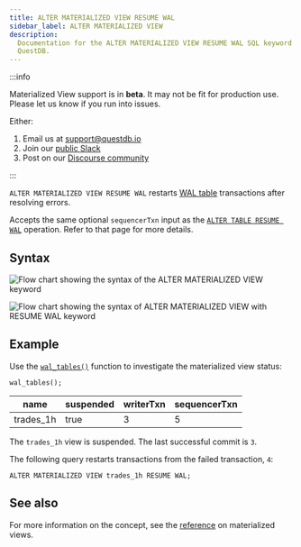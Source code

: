 ```yaml
---
title: ALTER MATERIALIZED VIEW RESUME WAL
sidebar_label: ALTER MATERIALIZED VIEW
description:
  Documentation for the ALTER MATERIALIZED VIEW RESUME WAL SQL keyword in
  QuestDB.
---
```


:::info

Materialized View support is in **beta**. It may not be fit for production use. Please
let us know if you run into issues.

Either:

1. Email us at [support@questdb.io](mailto:support@questdb.io)
2. Join our [public Slack](https://slack.questdb.com/)
3. Post on our [Discourse community](https://community.questdb.com/)

:::


`ALTER MATERIALIZED VIEW RESUME WAL` restarts
[WAL table](/docs/concept/write-ahead-log/) transactions after resolving errors.

Accepts the same optional `sequencerTxn` input as the
[`ALTER TABLE RESUME WAL`](/docs/reference/sql/alter-table-resume-wal/)
operation. Refer to that page for more details.




## Syntax

![Flow chart showing the syntax of the ALTER MATERIALIZED VIEW keyword](/images/docs/diagrams/alterMatView.svg)

![Flow chart showing the syntax of ALTER MATERIALIZED VIEW with RESUME WAL keyword](/images/docs/diagrams/resumeWal.svg)

## Example

Use the [`wal_tables()`](/docs/reference/function/meta/#wal_tables) function to
investigate the materialized view status:

```questdb-sql title="List all tables and materialized views" demo
wal_tables();
```

| name      | suspended | writerTxn | sequencerTxn |
| --------- | --------- | --------- | ------------ |
| trades_1h | true      | 3         | 5            |

The `trades_1h` view is suspended. The last successful commit is `3`.

The following query restarts transactions from the failed transaction, `4`:

```questdb-sql
ALTER MATERIALIZED VIEW trades_1h RESUME WAL;
```

## See also

For more information on the concept, see the
[reference](/docs/concept/mat-views/) on materialized views.
